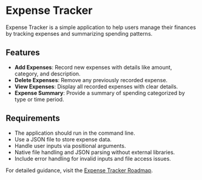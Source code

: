 # Expense Tracker

Expense Tracker is a simple application to help users manage their finances by tracking expenses and summarizing spending patterns.

## Features

- **Add Expenses**: Record new expenses with details like amount, category, and description.
- **Delete Expenses**: Remove any previously recorded expense.
- **View Expenses**: Display all recorded expenses with clear details.
- **Expense Summary**: Provide a summary of spending categorized by type or time period.

## Requirements

- The application should run in the command line.
- Use a JSON file to store expense data.
- Handle user inputs via positional arguments.
- Native file handling and JSON parsing without external libraries.
- Include error handling for invalid inputs and file access issues.

For detailed guidance, visit the [Expense Tracker Roadmap](https://roadmap.sh/projects/expense-tracker).